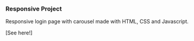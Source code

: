 ### Responsive Project
Responsive login page with carousel made with HTML, CSS and Javascript.

[See here!]
